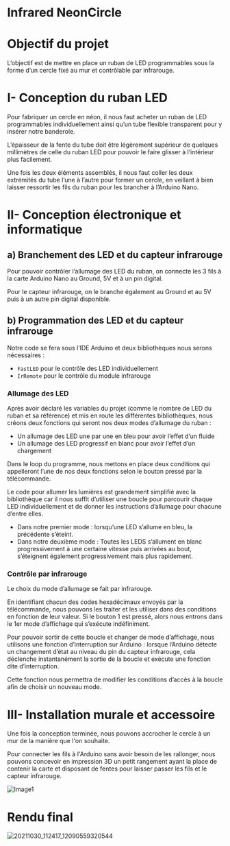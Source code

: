 # Infrared NeonCircle

# Objectif du projet

L’objectif est de mettre en place un ruban de LED programmables sous la forme d’un cercle fixé au mur et contrôlable par infrarouge.

# I- **Conception du ruban LED**

Pour fabriquer un cercle en néon, il nous faut acheter un ruban de LED programmables individuellement ainsi qu’un tube flexible transparent pour y insérer notre banderole.

L’épaisseur de la fente du tube doit être légèrement supérieur de quelques millimètres de celle du ruban LED pour pouvoir le faire glisser à l’intérieur plus facilement.

Une fois les deux éléments assemblés, il nous faut coller les deux extrémités du tube l’une à l’autre pour former un cercle, en veillant à bien laisser ressortir les fils du ruban pour les brancher à l’Arduino Nano.

# II- **Conception électronique et informatique**

## a) Branchement des LED et du capteur infrarouge

Pour pouvoir contrôler l’allumage des LED du ruban, on connecte les 3 fils à la carte Arduino Nano au Ground, 5V et à un pin digital.

Pour le capteur infrarouge, on le branche également au Ground et au 5V puis à un autre pin digital disponible.

## b) Programmation des LED et du capteur infrarouge

Notre code se fera sous l’IDE Arduino et deux bibliothèques nous serons nécessaires :

- `FastLED` pour le contrôle des LED individuellement
- `IrRemote` pour le contrôle du module infrarouge

### **Allumage des LED**

Après avoir déclaré les variables du projet (comme le nombre de LED du ruban et sa référence) et mis en route les différentes bibliothèques, nous créons deux fonctions qui seront nos deux modes d’allumage du ruban :

- Un allumage des LED une par une en bleu pour avoir l’effet d’un fluide
- Un allumage des LED progressif en blanc pour avoir l’effet d’un chargement

Dans le loop du programme, nous mettons en place deux conditions qui appelleront l’une de nos deux fonctions selon le bouton pressé par la télécommande.

Le code pour allumer les lumières est grandement simplifié avec la bibliothèque car il nous suffit d’utiliser une boucle pour parcourir chaque LED individuellement et de donner les instructions d’allumage pour chacune d’entre elles.

- Dans notre premier mode : lorsqu’une LED s’allume en bleu, la précédente s’éteint.
- Dans notre deuxième mode : Toutes les LEDS s’allument en blanc progressivement à une certaine vitesse puis arrivées au bout, s’éteignent également progressivement mais plus rapidement.

### **Contrôle par infrarouge**

Le choix du mode d’allumage se fait par infrarouge.

En identifiant chacun des codes hexadécimaux envoyés par la télécommande, nous pouvons les traiter et les utiliser dans des conditions en fonction de leur valeur. Si le bouton 1 est pressé, alors nous entrons dans le 1er mode d’affichage qui s’exécute indéfiniment.

Pour pouvoir sortir de cette boucle et changer de mode d’affichage, nous utilisons une fonction d’interruption sur Arduino : lorsque l’Arduino détecte un changement d’état au niveau du pin du capteur infrarouge, cela déclenche instantanément la sortie de la boucle et exécute une fonction dite d’interruption.

Cette fonction nous permettra de modifier les conditions d’accès à la boucle afin de choisir un nouveau mode.

# III- **Installation murale et accessoire**

Une fois la conception terminée, nous pouvons accrocher le cercle à un mur de la manière que l'on souhaite.

Pour connecter les fils à l'Arduino sans avoir besoin de les rallonger, nous pouvons concevoir en impression 3D un petit rangement ayant la place de contenir la carte et disposant de fentes pour laisser passer les fils et le capteur infrarouge.

![Image1](https://user-images.githubusercontent.com/92324336/139710728-c0301627-bac6-414d-96aa-6ac87e7cdb43.png)

# Rendu final
 
![20211030_112417_12090559320544](https://user-images.githubusercontent.com/92324336/139710515-c103ab78-5641-4859-9b75-07b7dc969638.gif)

